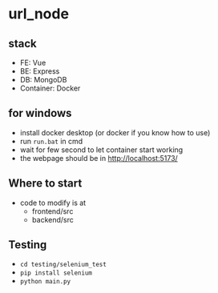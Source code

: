# url_node
## stack
- FE: Vue
- BE: Express
- DB: MongoDB
- Container: Docker


## for windows
- install docker desktop (or docker if you know how to use)
- run `run.bat` in cmd
- wait for few second to let container start working
- the webpage should be in [http://localhost:5173/](http://localhost:5173/)

## Where to start
- code to modify is at
    - frontend/src
    - backend/src
 
## Testing
- `cd testing/selenium_test`
- `pip install selenium`
- `python main.py`
